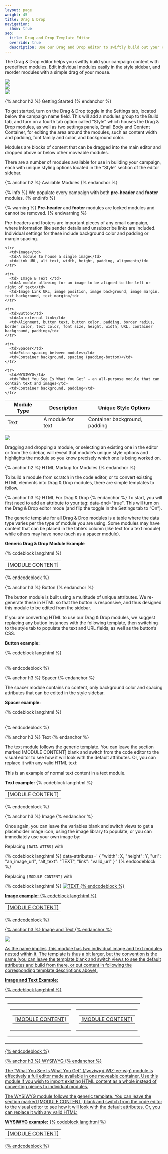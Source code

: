 ```yaml
---
layout: page
weight: 45
title: Drag & Drop
navigation:
  show: true
seo:
  title: Drag and Drop Template Editor
  override: true
  description: Use our Drag and Drop editor to swiftly build out your campaign content with predefined modules. Edit individual modules easily in the style sidebar, and reorder modules with a simple drag of your mouse.
---
```


The Drag & Drop editor helps you swiftly build your campaign content with predefined modules. Edit individual modules easily in the style sidebar, and reorder modules with a simple drag of your mouse.

![]({{root_url}}/images/DnD_toggle_off.png) <br />
![]({{root_url}}/images/DnD_toggle_on.png) <br />
![]({{root_url}}/images/module_options_thumb.png)

{% anchor h2 %}
Getting Started
{% endanchor %}

To get started, turn on the Drag & Drop toggle in the Settings tab, located below the campaign name field. This will add a modules group to the Build tab, and turn on a fourth tab option called “Style” which houses the Drag & Drop modules, as well as two settings panels, Email Body and Content Container, for editing the area around the modules, such as content width and padding, font family and color, and background color.

Modules are blocks of content that can be dragged into the main editor and dropped above or below other moveable modules.

There are a number of modules available for use in building your campaign, each with unique styling options located in the “Style” section of the editor sidebar.

{% anchor h2 %}
Available Modules
{% endanchor %}

{% info %}
We populate every campaign with both <strong>pre-header</strong> and <strong>footer</strong> modules.
{% endinfo %}

{% warning %}
<strong>Pre-header</strong> and <strong>footer</strong> modules are locked modules and cannot be removed.
{% endwarning %}

Pre-headers and footers are important pieces of any email campaign, where information like sender details and unsubscribe links are included. Individual settings for these include background color and padding or margin spacing.

<table id="dragdrop-modules" class="table table-bordered table-striped">
  <thead>
    <tr>
      <th><strong>Module Type</strong></th>
      <th><strong>Description</strong></th>
      <th><strong>Unique Style Options</strong></th>
    </tr>
    </thead>
    <tbody>
    <tr>
      <td>Text</td>
      <td>A module for text</td>
      <td>Container background, padding</td>
    </tr>

    <tr>
      <td>Image</td>
      <td>A module to house a single image</td>
      <td>Link URL, alt text, width, height, padding, alignment</td>
    </tr>

    <tr>
      <td> Image & Text </td>
      <td>A module allowing for an image to be aligned to the left or right of text</td>
      <td>Image Link URL, image position, image background, image margin, text background, text margin</td>
    </tr>

    <tr>
      <td>Button</td>
      <td>An external link</td>
      <td>Alignment, button text, button color, padding, border radius, border color, text color, font size, height, width, URL, container background, padding</td>
    </tr>

    <tr>
      <td>Spacer</td>
      <td>Extra spacing between modules</td>
      <td>Container background, spacing (padding-bottom)</td>
    </tr>

    <tr>
      <td>WYSIWYG</td>
      <td>“What You See Is What You Get” – an all-purpose module that can contain text and images</td>
      <td>Container background, padding</td>
    </tr>
</tbody></table>

![]({{root_url}}/images/drag_drop_button_short.gif)

Dragging and dropping a module, or selecting an existing one in the editor or from the sidebar, will reveal that module’s unique style options and highlights the module so you know precisely which one is being worked on.

{% anchor h2 %}
HTML Markup for Modules
{% endanchor %}

To build a module from scratch in the code editor, or to convert existing HTML elements into Drag & Drop modules, there are simple templates to follow.

{% anchor h3 %}
HTML For Drag & Drop
{% endanchor %}
To start, you will first need to add an attribute to your <html> tag: data-dnd="true". This will turn on the Drag & Drop editor mode (and flip the toggle in the Settings tab to “On”).

The generic template for all Drag & Drop modules is a table where the  data type varies per the type of module you are using. Some modules may have content that can be placed in the table’s column (like text for a text module) while others may have none (such as a spacer module).

<strong>Generic Drag & Drop Module Example</strong>

{% codeblock lang:html %}
<table role="module" data-type=[MODULE TYPE]>
  <tr>
    <td role="module-content">
[MODULE CONTENT]
    </td>
  </tr>
</table>
{% endcodeblock %}

{% anchor h3 %}
Button
{% endanchor %}

The button module is built using a multitude of unique attributes. We re-generate these in HTML so that the button is responsive, and thus designed this module to be edited from the sidebar.

If you are converting HTML to use our Drag & Drop modules, we suggest replacing any button instances with the following template, then switching to the style tab to populate the text and URL fields, as well as the button’s CSS.

<strong>Button example:</strong>

{% codeblock lang:html %}
<table role="module" data-type="button"></table>
{% endcodeblock %}

{% anchor h3 %}
Spacer
{% endanchor %}

The spacer module contains no content, only background color and spacing attributes that can be edited in the style sidebar.

<strong>Spacer example:</strong>

{% codeblock lang:html %}
<table role="module" data-type=”spacer”></table>
{% endcodeblock %}

{% anchor h3 %}
Text
{% endanchor %}

The text module follows the generic template. You can leave the section marked [MODULE CONTENT] blank and switch from the code editor to the visual editor to see how it will look with the default attributes. Or, you can replace it with any valid HTML text:

<p>This is an example of normal text content in a text module.</p>

<strong>Text example:</strong>
{% codeblock lang:html %}
<table role="module" data-type=”text”>
  <tr>
    <td role="module-content">
[MODULE CONTENT]
    </td>
  </tr>
</table>
{% endcodeblock %}

{% anchor h3 %}
Image
{% endanchor %}

Once again, you can leave the variables blank and switch views to get a placeholder image icon, using the image library to populate, or you can immediately use your own image by:

Replacing ```[DATA ATTRS]``` with

{% codeblock lang:html %}
  data-attributes=' { "width": X, "height": Y, "url": "an_image_url", "alt_text": "TEXT", "link": "valid_url" } '
{% endcodeblock %}

Replacing ```[MODULE CONTENT]``` with

{% codeblock lang:html %}
  <a href="valid_url" target="_blank"><img width="X" height="Y" src="an_image_url" alt="TEXT" />
{% endcodeblock %}

<strong>Image example:</strong>
{% codeblock lang:html %}
<table role="module" data-type="image" [DATA ATTRS]>
  <tr>
    <td role="module-content">
     	[MODULE CONTENT]
    </td>
  </tr>
</table>
{% endcodeblock %}


{% anchor h3 %}
Image and Text
{% endanchor %}

![]({{root_url}}/images/image_text_module.png)

As the name implies, this module has two individual image and text modules nested within it. The template is thus a bit larger, but the convention is the same (you can leave the template blank and switch views to see the default attributes and build from there, or put content in following the corresponding template descriptions above).

<strong>Image and Text Example:</strong>

{% codeblock lang:html %}
<table role="module" data-type="imagetext">
  <tr>
    <td>
      <table>
        <tr role="module-content">
          <td class="templateColumnContainer" >
            <table>
              <tr>
                <td class="leftColumnContent" role="column-one">
                  <table role="module" data-type="image">
                    <tr>
                      <td role="module-content">
                        [MODULE CONTENT]
                      </td>
                    </tr>
                  </table>
                </td>
              </tr>
            </table>
          </td>
          <td class="templateColumnContainer" >
            <table>
              <tr>
                <td class="rightColumnContent" role="column-two">
                  <table role="module" data-type="text">
                    <tr>
                      <td role="module-content">
                        [MODULE CONTENT]  
                      </td>
                    </tr>
                  </table>
                </td>
              </tr>
            </table>
          </td>
        </tr>
      </table>
    </td>
  </tr>
</table>
{% endcodeblock %}

{% anchor h3 %}
WYSIWYG
{% endanchor %}

The “What You See Is What You Get” (/ˈwɪziwɪɡ/ WIZ-ee-wig) module is effectively a full editor made available in one moveable container. Use this module if you wish to import existing HTML content as a whole instead of converting pieces to individual modules.

The WYSIWYG module follows the generic template. You can leave the section marked [MODULE CONTENT] blank and switch from the code editor to the visual editor to see how it will look with the default attributes. Or, you can replace it with any valid HTML:

<strong>WYSIWYG example:</strong>
{% codeblock lang:html %}
<table role="module" data-type=wysiwyg>
  <tr>
    <td role="module-content">
[MODULE CONTENT]
    </td>
  </tr>
</table>
{% endcodeblock %}
